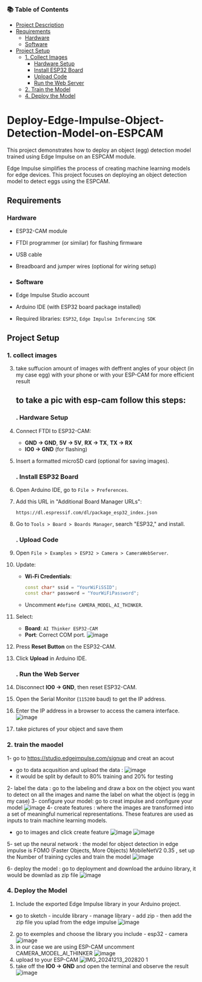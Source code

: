 ### 📚 Table of Contents

- [Project Description](#deploy-edge-impulse-object-detection-model-on-espcam)
- [Requirements](#requirements)
  - [Hardware](#hardware)
  - [Software](#software)
- [Project Setup](#project-setup)
  - [1. Collect Images](#1-collect-images)
    - [Hardware Setup](#-hardware-setup)
    - [Install ESP32 Board](#-install-esp32-board)
    - [Upload Code](#-upload-code)
    - [Run the Web Server](#-run-the-web-server)
  - [2. Train the Model](#2-train-the-maodel)
  - [4. Deploy the Model](#4-deploy-the-model)


# Deploy-Edge-Impulse-Object-Detection-Model-on-ESPCAM
This project demonstrates how to deploy an object (egg) detection model trained using Edge Impulse on an ESPCAM module.

Edge Impulse simplifies the process of creating machine learning models for edge devices. This project focuses on deploying an object detection model to detect eggs using the ESPCAM.

## Requirements

### Hardware
- ESP32-CAM module
- FTDI programmer (or similar) for flashing firmware
- USB cable
- Breadboard and jumper wires (optional for wiring setup)

- ### Software
- Edge Impulse Studio account
- Arduino IDE (with ESP32 board package installed)
- Required libraries: `ESP32`, `Edge Impulse Inferencing SDK`

 ## Project Setup

### 1. collect images 
3. take suffucion amount of images with deffrent angles of your object (in my case egg) with your phone or with your ESP-CAM for more efficient result
    ## to take a pic with esp-cam follow this steps:
      ### . Hardware Setup
1. Connect FTDI to ESP32-CAM:
   - **GND → GND**, **5V → 5V**, **RX → TX**, **TX → RX**
   - **IO0 → GND** (for flashing)
2. Insert a formatted microSD card (optional for saving images).

      ### . Install ESP32 Board
1. Open Arduino IDE, go to `File > Preferences`.
2. Add this URL in "Additional Board Manager URLs":  
   ```
   https://dl.espressif.com/dl/package_esp32_index.json
   ```
3. Go to `Tools > Board > Boards Manager`, search "ESP32," and install.

      ### . Upload Code
1. Open `File > Examples > ESP32 > Camera > CameraWebServer`.
2. Update:
   - **Wi-Fi Credentials**:
     ```cpp
     const char* ssid = "YourWiFiSSID";
     const char* password = "YourWiFiPassword";
     ```
   - Uncomment `#define CAMERA_MODEL_AI_THINKER`.
3. Select:
   - **Board**: `AI Thinker ESP32-CAM`
   - **Port**: Correct COM port.
    ![image](https://github.com/user-attachments/assets/dc599413-6bca-4809-bc93-be0329f8419e)

4. Press **Reset Button** on the ESP32-CAM.
5. Click **Upload** in Arduino IDE.
   
      ### . Run the Web Server
1. Disconnect **IO0 → GND**, then reset ESP32-CAM.
2. Open the Serial Monitor (`115200` baud) to get the IP address.
3. Enter the IP address in a browser to access the camera interface.
![image](https://github.com/user-attachments/assets/fdf90e7b-0b6d-4f51-9b6f-f8f0803d9fc4)
4. take pictures of your object and save them

### 2. train the maodel
1- go to https://studio.edgeimpulse.com/signup  and creat an acout 
-  go to data acqusition and upload the data  :
![image](https://github.com/user-attachments/assets/417eb6c0-2cb7-4f62-bbd3-9d3291f39340)
- it would be split by default to 80% training and 20% for testing 

2- label the data : go to the labeling and draw a box on the object you want to detect on all the images and name the label on what the object is (egg in my case)
3- configure your model: go to creat impulse and configure your model 
![image](https://github.com/user-attachments/assets/6f6fd528-1b98-4df1-9582-39828b2e63cb)
4- create features :  where the images are transformed into a set of meaningful numerical representations. These features are used as inputs to train machine learning models.
- go to images and click create feature 
![image](https://github.com/user-attachments/assets/9f7fc942-213b-429e-98fb-df1a71cf4648)
![image](https://github.com/user-attachments/assets/89c3b068-a80f-46cd-bb7d-0106a1897533)

5- set up the neural network :  the model for object detection in edge impulse is FOMO (Faster Objects, More Objects) MobileNetV2 0.35 , set up the Number of training cycles and train the model
![image](https://github.com/user-attachments/assets/5bc5636b-107c-4094-93dd-d45b1eec655e)

6- deploy the model : go to deployment and download the arduino library, it would be downlad as zip file
![image](https://github.com/user-attachments/assets/4eb00c8b-9523-4598-a99d-c6d43e969515)

### 4. Deploy the Model
1. Include the exported Edge Impulse library in your Arduino project.
- go to sketch - inculde library - manage library - add zip - then add the zip file you uplad from the edge impulse 
![image](https://github.com/user-attachments/assets/461ef573-679f-401b-9b0f-a36731c456d5)
2. go to exemples and choose the library you include - esp32 - camera
  ![image](https://github.com/user-attachments/assets/244a7790-050b-4493-bfdb-c083f2e68b96)
3. in our case we are using ESP-CAM
  uncomment CAMERA_MODEL_AI_THINKER
  ![image](https://github.com/user-attachments/assets/02383b66-e764-4e6f-9026-4e2051b379e0)
4. upload to your ESP-CAM
  ![IMG_20241213_202820 1](https://github.com/user-attachments/assets/49978039-f9ac-4909-b167-ba27e953abb4)
5. take off the **IO0 → GND** and open the terminal and observe the result
  ![image](https://github.com/user-attachments/assets/fe496b5a-c064-483f-bf5d-96a62bae0c61)

